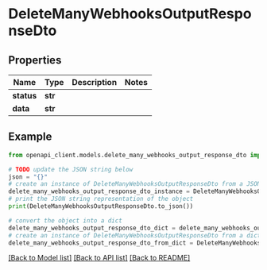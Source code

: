 # DeleteManyWebhooksOutputResponseDto


## Properties

Name | Type | Description | Notes
------------ | ------------- | ------------- | -------------
**status** | **str** |  | 
**data** | **str** |  | 

## Example

```python
from openapi_client.models.delete_many_webhooks_output_response_dto import DeleteManyWebhooksOutputResponseDto

# TODO update the JSON string below
json = "{}"
# create an instance of DeleteManyWebhooksOutputResponseDto from a JSON string
delete_many_webhooks_output_response_dto_instance = DeleteManyWebhooksOutputResponseDto.from_json(json)
# print the JSON string representation of the object
print(DeleteManyWebhooksOutputResponseDto.to_json())

# convert the object into a dict
delete_many_webhooks_output_response_dto_dict = delete_many_webhooks_output_response_dto_instance.to_dict()
# create an instance of DeleteManyWebhooksOutputResponseDto from a dict
delete_many_webhooks_output_response_dto_from_dict = DeleteManyWebhooksOutputResponseDto.from_dict(delete_many_webhooks_output_response_dto_dict)
```
[[Back to Model list]](../README.md#documentation-for-models) [[Back to API list]](../README.md#documentation-for-api-endpoints) [[Back to README]](../README.md)


